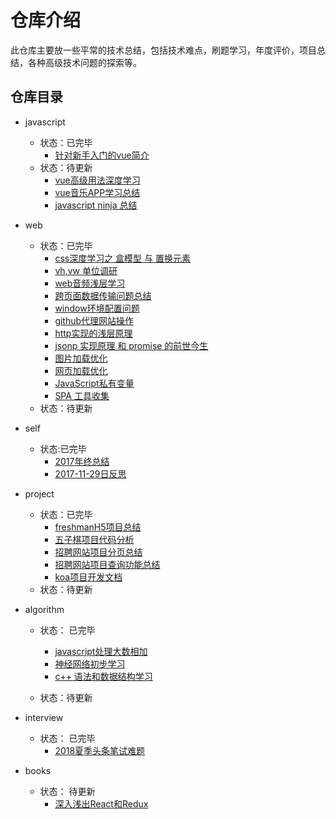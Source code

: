 # 仓库介绍
此仓库主要放一些平常的技术总结，包括技术难点，刷题学习，年度评价，项目总结，各种高级技术问题的探索等。

## 仓库目录

- javascript
    - 状态：已完毕
        - [针对新手入门的vue简介](./javascript/vue-introduce.md)
    - 状态：待更新
        - [vue高级用法深度学习](./javascript/vue-deep-learning-note.md) 
        - [vue音乐APP学习总结](./javascript/vue-music-learn.md)
        - [javascript ninja 总结](./javascript/javascript-ninja.md)          
- web
    - 状态：已完毕
        - [css深度学习之 盒模型 与 置换元素](./web/box&replace-element.md)
        - [vh,vw 单位调研](/web/vh-vw.md)
        - [web音频浅层学习](./web/audio-thinking.md)
        - [跨页面数据传输问题总结](./web/data-cross-pages.md)
        - [window环境配置问题](./web/environment-thought.md)
        - [github代理网站操作](./web/github-page.md)
        - [http实现的浅层原理](./web/http.md)
        - [jsonp 实现原理 和 promise 的前世今生](./web/jsonp&promise.md)
        - [图片加载优化](./web/load-picture-optimization.md)
        - [网页加载优化](./web/load-optimization.md)
        - [JavaScript私有变量](./web/private-variables.md)
        - [SPA 工具收集](./web/spa-tool.md)
    - 状态：待更新

- self
    - 状态:已完毕
        - [2017年终总结](./self/2017FinalSummary.md)
        - [2017-11-29日反思](./self/thinking17-11-29.md)


- project
    - 状态：已完毕
        - [freshmanH5项目总结](./project/freshmanH5.md)
        - [五子棋项目代码分析](./project/gobang.js)
        - [招聘网站项目分页总结](./project/pagination.md)
        - [招聘网站项目查询功能总结](./project/search.md)
        - [koa项目开发文档](/project/web-application-outline.md)
    - 状态：待更新
- algorithm
    - 状态： 已完毕

        - [javascript处理大数相加](./algorithm/bigNumber.js)
        - [神经网络初步学习](./algorithm/sense-net.md)
        - [c++ 语法和数据结构学习](./algorithm/c++.md)
     - 状态：待更新
- interview 
    - 状态： 已完毕
        - [2018夏季头条笔试难题](./interview/toutiao_interview.md)
- books
    - 状态： 待更新
      - [深入浅出React和Redux](./books/react&redux.md)
